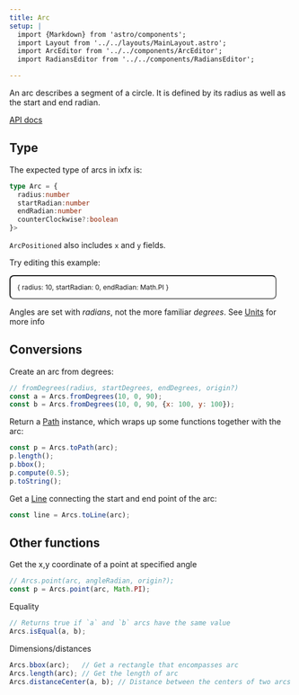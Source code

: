 ```yaml
---
title: Arc
setup: |
  import {Markdown} from 'astro/components';
  import Layout from '../../layouts/MainLayout.astro';
  import ArcEditor from '../../components/ArcEditor';
  import RadiansEditor from '../../components/RadiansEditor';

---
```

<script type="module" src={Astro.resolve('./arc.ts')}></script>
<style>
input.code {
  font-family: var(--font-mono);
  font-size: 0.85em;
  border-radius: 8px;
  background-color: var(--theme-code-bg);
  color: var(--theme-code-text);
  padding: 1em;
}

radians-editor {
  --label-color: var(--theme-text-light);
  --axis-color: var(--theme-bg-hover);
  --ray-color: var(--theme-hit-color);
}

</style>

An arc describes a segment of a circle. It is defined by its radius as well as the start and end radian.

[API docs](/ixfx/api/modules/Geometry.Arcs.html)

## Type

The expected type of arcs in ixfx is:

```typescript
type Arc = {
  radius:number
  startRadian:number
  endRadian:number
  counterClockwise?:boolean
}>
```

`ArcPositioned` also includes `x` and `y` fields.


Try editing this example:

<input style="width: 40em" class="code arc" type="text" id="arc1Txt" value="{ radius: 10, startRadian: 0, endRadian: Math.PI }">
<arc-editor id="arc1" client:visible radius="10" startRadian="0" endRadian="{Math.PI}" />

Angles are set with _radians_, not the more familiar _degrees_. See [Units](units) for more info

<radians-editor width="500" height="300" client:visible />

## Conversions

Create an arc from degrees:

```js
// fromDegrees(radius, startDegrees, endDegrees, origin?)
const a = Arcs.fromDegrees(10, 0, 90);
const b = Arcs.fromDegrees(10, 0, 90, {x: 100, y: 100});
```

Return a [Path](path) instance, which wraps up some functions together with the arc:

```js
const p = Arcs.toPath(arc);
p.length();
p.bbox();
p.compute(0.5);
p.toString();
```

Get a [Line](line) connecting the start and end point of the arc:

```js
const line = Arcs.toLine(arc);
```

## Other functions

Get the x,y coordinate of a point at specified angle
```js
// Arcs.point(arc, angleRadian, origin?);
const p = Arcs.point(arc, Math.PI);
```

Equality

```js
// Returns true if `a` and `b` arcs have the same value
Arcs.isEqual(a, b);
```

Dimensions/distances

```js
Arcs.bbox(arc);   // Get a rectangle that encompasses arc
Arcs.length(arc); // Get the length of arc
Arcs.distanceCenter(a, b); // Distance between the centers of two arcs 
```